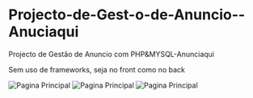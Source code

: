 # Projecto-de-Gest-o-de-Anuncio--Anuciaqui
Projecto de Gestão de Anuncio com PHP&amp;MYSQL-Anunciaqui

Sem uso de frameworks, seja no front como no back

![Pagina Principal](https://github.com/MartinDala/Gestao_de_Anuncio_Anuciaqui/blob/master/foto%20(3).png)
![Pagina Principal](https://github.com/MartinDala/Gestao_de_Anuncio_Anuciaqui/blob/master/foto%20(2).png)
![Pagina Principal](https://github.com/MartinDala/Gestao_de_Anuncio_Anuciaqui/tree/master/foto%20(1).png)
